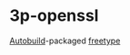 # 3p-openssl

[Autobuild][]-packaged [freetype][]

[Autobuild]: https://wiki.secondlife.com/wiki/Autobuild 
[freetype]: http://freetype.org/
